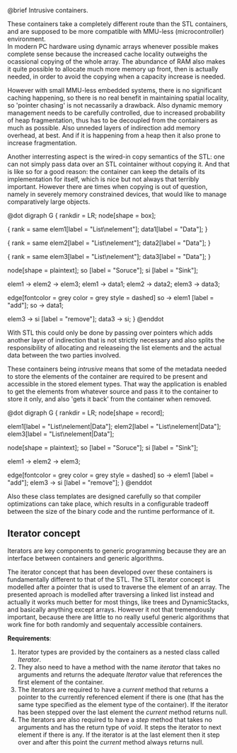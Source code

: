 @brief Intrusive containers.

These containers take a completely different route than the STL containers, and are supposed to
be more compatible with MMU-less (microcontroller) environment.  
In modern PC hardware using dynamic arrays whenever possible makes complete sense because the 
increased cache locality outweighs the ocassional copying of the whole array.
The abundance of RAM also makes it quite possible to allocate much more memory up front, then is 
actually needed, in order to avoid the copying when a capacity increase is needed.

However with small MMU-less embedded systems, there is no significant caching happening,
so there is no real benefit in maintaining spatial locality, so 'pointer chasing'
is not necassarily a drawback.
Also dynamic memory management needs to be carefully controlled, due to increased probability
of heap fragmentation, thus has to be decoupled from the containers as much as possible.
Also unneded layers of indirection add memory overhead, at best.
And if it is happening from a heap then it also prone to increase fragmentation.

Another interresting aspect is the wired-in copy semantics of the STL: one can not simply pass
data over an STL cointainer without copying it.
And that is like so for a good reason: the container can keep the details of its implementation
for itself, which is nice but not always that terribly important.
However there are times when copying is out of question, namely in severely memory constrained
devices, that would like to manage comparatively large objects.

@dot digraph G {
  rankdir = LR;
  node[shape = box];
  
  { rank = same
    elem1[label = "List\nelement"];
    data1[label = "Data"];
  }

  { rank = same
    elem2[label = "List\nelement"];
    data2[label = "Data"];
  }

  { rank = same
    elem3[label = "List\nelement"];
    data3[label = "Data"];
  }

  node[shape = plaintext];
  so [label = "Soruce"];
  si [label = "Sink"];

  elem1 -> elem2 -> elem3;
  elem1 -> data1;
  elem2 -> data2;
  elem3 -> data3;

  edge[fontcolor = grey color = grey style = dashed] 
  so -> elem1 [label = "add"];
  so -> data1;

  elem3 -> si [label = "remove"];
  data3 -> si;
} @enddot

With STL this could only be done by passing over pointers which adds another layer of indirection
that is not strictly necessary and also splits the responsibility of allocating and releaseing
the list elements and the actual data between the two parties involved.

These containers being _intrusive_ means that some of the metadata needed to store the elements
of the container are required to be present and accessible in the stored element types. 
That way the application is enabled to get the elements from whatever source and pass it to the
container to store it only, and also 'gets it back' from the container when removed.

@dot digraph G {
  rankdir = LR;
  node[shape = record];
  
  elem1[label = "List\nelement|Data"];
  elem2[label = "List\nelement|Data"];
  elem3[label = "List\nelement|Data"];

  node[shape = plaintext];
  so [label = "Soruce"];
  si [label = "Sink"];

  elem1 -> elem2 -> elem3;

  edge[fontcolor = grey color = grey style = dashed] 
  so -> elem1 [label = "add"];
  elem3 -> si [label = "remove"];
} @enddot

Also these class templates are designed carefully so that compiler optimizations can take place, which
results in a configurable tradeoff between the size of the binary code and the runtime performance of it.

Iterator concept
----------------

Iterators are key components to generic programming because they are an interface between containers and generic algorithms.

The iterator concept that has been developed over these containers is fundamentally different to that of the STL.
The STL iterator concept is modelled after a pointer that is used to traverse the element of an array.
The presented aproach is modelled after traversing a linked list instead and actually it works much better for most
things, like trees and DynamicStacks, and basically anything except arrays.
However it not that tremendously important, because there are little to no really useful generic algorithms that work 
fine for both randomly and sequentaly accessible containers.

**Requirements**:

 1. Iterator types are provided by the containers as a nested class called _Iterator_.
 2. They also need to have a method with the name _iterator_ that takes no arguments and returns the adequate _Iterator_ 
    value that references the first element of the container.
 3. The iterators are required to have a _current_ method that returns a pointer to the currently referenced element if 
    there is one (that has the same type specified as the element type of the container).
    If the iterator has been stepped over the last element the _current_ method returns null.
 4. The iterators are also required to have a _step_ method that takes no arguments and has the return type of _void_.
    It steps the iterator to next element if there is any.
    If the iterator is at the last element then it step over and after this point the _current_ method always returns null.
